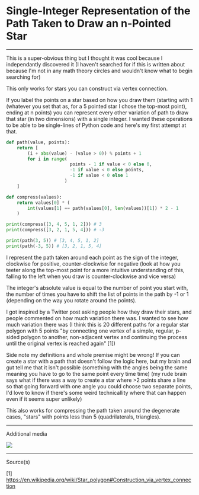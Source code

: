 # Single-Integer Representation of the Path Taken to Draw an n-Pointed Star
---

This is a super-obvious thing but I thought it was cool because I independantly discovered it (I haven't searched for if this is written about because I'm not in any math theory circles and wouldn't know what to begin searching for)

This only works for stars you can construct via vertex connection.

If you label the points on a star based on how you draw them (starting with 1 (whatever you set that as, for a 5 pointed star I chose the top-most point), ending at n points) you can represent every other variation of path to draw that star (in two dimensions) with a single integer. I wanted these operations to be able to be single-lines of Python code and here's my first attempt at that.

```python
def path(value, points):
    return [
        (i + abs(value) - (value > 0)) % points + 1 
        for i in range(
                        points - 1 if value < 0 else 0, 
                        -1 if value < 0 else points, 
                        -1 if value < 0 else 1
                      )
    ]

def compress(values):
    return values[0] * (
        int(values[1] == path(values[0], len(values))[1]) * 2 - 1
    )

print(compress([3, 4, 5, 1, 2])) # 3
print(compress([3, 2, 1, 5, 4])) # -3

print(path(3, 5)) # [3, 4, 5, 1, 2]
print(path(-3, 5)) # [3, 2, 1, 5, 4]
```

I represent the path taken around each point as the sign of the integer, clockwise for positive, counter-clockwise for negative (look at how you teeter along the top-most point for a more intuitive understanding of this, falling to the left when you draw is counter-clockwise and vice versa)

The integer's absolute value is equal to the number of point you start with, the number of times you have to shift the list of points in the path by -1 or 1 (depending on the way you rotate around the points).

I got inspired by a Twitter post asking people how they draw their stars, and people commented on how much variation there was. I wanted to see how much variation there was (I think this is 20 different paths for a regular star polygon with 5 points "by connecting one vertex of a simple, regular, p-sided polygon to another, non-adjacent vertex and continuing the process until the original vertex is reached again" [1])

Side note my definitions and whole premise might be wrong! If you can create a star with a path that doesn't follow the logic here, but my brain and gut tell me that it isn't possible (something with the angles being the same meaning you have to go to the same point every time time) (my rude brain says what if there was a way to create a star where >2 points share a line so that going forward with one angle you could choose two separate points, I'd love to know if there's some weird technicallity where that can happen even if it seems super unlikely)

This also works for compressing the path taken around the degenerate cases, "stars" with points less than 5 (quadrilaterals, triangles).

---
Additional media

![](https://pbs.twimg.com/media/FkMkv0qXkAMesDo?format=png&name=900x900)

---
Source(s)

[1] https://en.wikipedia.org/wiki/Star_polygon#Construction_via_vertex_connection
